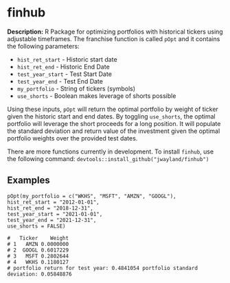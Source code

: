 # finhub

**Description:** R Package for optimizing portfolios with historical tickers using adjustable timeframes. The franchise function is called `pOpt` and it contains the following parameters:

* `hist_ret_start` - Historic start date
* `hist_ret_end` - Historic End Date
* `test_year_start` - Test Start Date
* `test_year_end` - Test End Date
* `my_portfolio` - String of tickers (symbols)
* `use_shorts` - Boolean makes leverage of shorts possible

Using these inputs, `pOpt` will return the optimal portfolio by weight of ticker given the historic start and end dates. By toggling `use_shorts`, the optimal portfolio will leverage the short proceeds for a long position. It will populate the standard deviation and return value of the investment given the optimal portfolio weights over the provided test dates. 

There are more functions currently in development. To install `finhub`, use the following command:
`devtools::install_github("jwayland/finhub")`

## Examples

```
pOpt(my_portfolio = c("WKHS", "MSFT", "AMZN", "GOOGL"),
hist_ret_start = "2012-01-01",
hist_ret_end = "2018-12-31",
test_year_start = "2021-01-01",
test_year_end = "2021-12-31",
use_shorts = FALSE)
```
```
#   Ticker    Weight
# 1   AMZN 0.0000000
# 2  GOOGL 0.6017229
# 3   MSFT 0.2802644
# 4   WKHS 0.1180127
# portfolio return for test year: 0.4841054 portfolio standard deviation: 0.05848876
```
